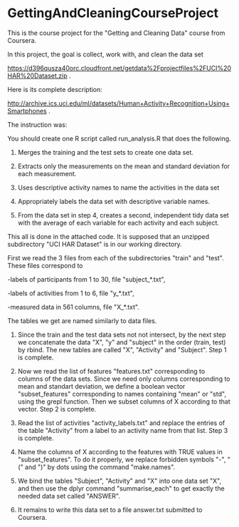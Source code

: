 # GettingAndCleaningCourseProject
This is the course project for the "Getting and Cleaning Data" course from Coursera.

In this project, the goal is collect, work with, and clean the data set

https://d396qusza40orc.cloudfront.net/getdata%2Fprojectfiles%2FUCI%20HAR%20Dataset.zip .

Here is its complete description:

http://archive.ics.uci.edu/ml/datasets/Human+Activity+Recognition+Using+Smartphones .

The instruction was:

You should create one R script called run_analysis.R that does the following.

1. Merges the training and the test sets to create one data set.

2. Extracts only the measurements on the mean and standard deviation for each measurement. 

3. Uses descriptive activity names to name the activities in the data set

4. Appropriately labels the data set with descriptive variable names. 

5. From the data set in step 4, creates a second, independent tidy data set with the average of each variable for each activity and each subject.

This all is done in the attached code. It is supposed that an unzipped subdirectory "UCI HAR Dataset" is in our working directory.

First we read the 3 files from each of the subdirectories "train" and "test". These files correspond to 

-labels of participants from 1 to 30, file "subject_*.txt",

-labels of activities from 1 to 6, file "y_*.txt",

-measured data in 561 columns, file "X_*.txt".

The tables we get are named similarly to data files.

1. Since the train and the test data sets not not intersect, by the next step we concatenate the data "X", "y" and "subject" in the order (train, test) by rbind. The new tables are called "X", "Activity" and "Subject".
Step 1 is complete.

2. Now we read the list of features "features.txt" corresponding to columns of the data sets. Since we need only columns corresponding to mean and standart deviation, we define a boolean vector "subset_features" corresponding to names containing "mean" or "std", using the grepl function.
Then we subset columns of X according to that vector. Step 2 is complete.

3. Read the list of activities "activity_labels.txt" and replace the entries of the table "Activity" from a label to an activity name from that list. Step 3 is complete.

4. Name the columns of X according to the features with TRUE values in "subset_features". To do it properly, we replace forbidden symbols "-", "(" and ")" by dots using the command "make.names". 

5. We bind the tables "Subject", "Activity" and "X" into one data set "X", and then use the dplyr command "summarise_each" to get exactly the needed data set called "ANSWER".

6. It remains to write this data set to a file answer.txt submitted to Coursera.

